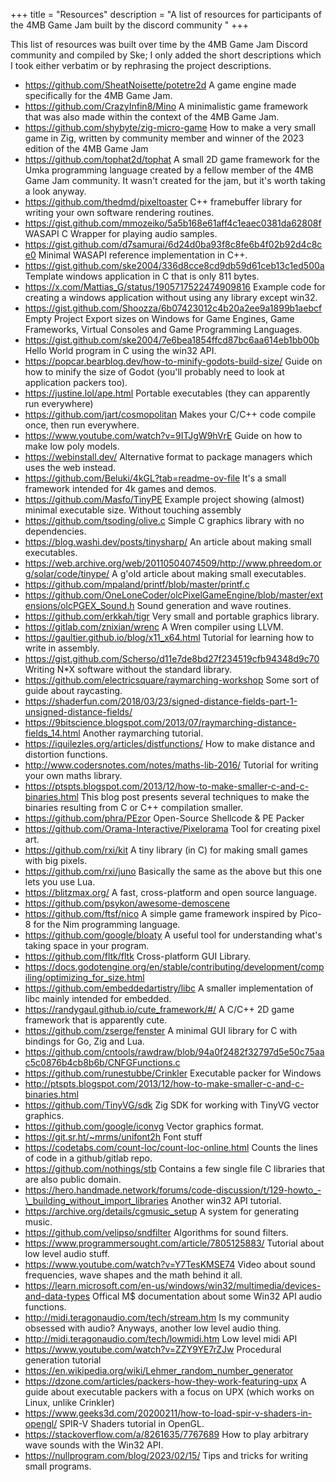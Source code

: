 +++
title = "Resources"
description = "A list of resources for participants of the 4MB Game Jam built by the discord community "
+++

This list of resources was built over time by the 4MB Game Jam Discord community and compiled by Ske; I only added the short descriptions which I took either verbatim or by rephrasing the project descriptions.
* https://github.com/SheatNoisette/potetre2d A game engine made specifically for the 4MB Game Jam.
* https://github.com/CrazyInfin8/Mino A minimalistic game framework that was also made within the context of the 4MB Game Jam.
* https://github.com/shybyte/zig-micro-game How to make a very small game in Zig, written by community member and winner of the 2023 edition of the 4MB Game Jam
* https://github.com/tophat2d/tophat A small 2D game framework for the Umka programming language created by a fellow member of the 4MB Game Jam community. It wasn't created for the jam, but it's worth taking a look anyway.
* https://github.com/thedmd/pixeltoaster C++ framebuffer library for writing your own software rendering routines.
* https://gist.github.com/mmozeiko/5a5b168e61aff4c1eaec0381da62808f WASAPI C Wrapper for playing audio samples.
* https://gist.github.com/d7samurai/6d24d0ba93f8c8fe6b4f02b92d4c8ce0 Minimal WASAPI reference implementation in C++.
* https://gist.github.com/ske2004/336d8cce8cd9db59d61ceb13c1ed500a Template windows application in C that is only 811 bytes.
* https://x.com/Mattias_G/status/1905717522474909816 Example code for creating a windows application without using any library except win32.
* https://gist.github.com/Shoozza/6b07423012c4b20a2ee9a1899b1aebcf Empty Project Export sizes on Windows for Game Engines, Game Frameworks, Virtual Consoles and Game Programming Languages.
* https://gist.github.com/ske2004/7e6bea1854ffcd87bc6aa614eb1bb00b Hello World program in C using the win32 API.
* https://popcar.bearblog.dev/how-to-minify-godots-build-size/ Guide on how to minify the size of Godot (you'll probably need to look at application packers too).
* https://justine.lol/ape.html Portable executables (they can apparently run everywhere)
* https://github.com/jart/cosmopolitan Makes your C/C++ code compile once, then run everywhere.
* https://www.youtube.com/watch?v=9ITJgW9hVrE Guide on how to make low poly models.
* https://webinstall.dev/ Alternative format to package managers which uses the web instead.
* https://github.com/Beluki/4kGL?tab=readme-ov-file It's a small framework intended for 4k games and demos.
* https://github.com/Masfo/TinyPE Example project showing (almost) minimal executable size. Without touching assembly
* https://github.com/tsoding/olive.c Simple C graphics library with no dependencies.
* https://blog.washi.dev/posts/tinysharp/ An article about making small executables.
* https://web.archive.org/web/20110504074509/http://www.phreedom.org/solar/code/tinype/ A g'old article about making small executables.
* https://github.com/mpaland/printf/blob/master/printf.c
* https://github.com/OneLoneCoder/olcPixelGameEngine/blob/master/extensions/olcPGEX_Sound.h Sound generation and wave routines.
* https://github.com/erkkah/tigr Very small and portable graphics library.
* https://gitlab.com/znixian/wrenc A Wren compiler using LLVM.
* https://gaultier.github.io/blog/x11_x64.html Tutorial for learning how to write in assembly.
* https://gist.github.com/Scherso/d11e7de8bd27f234519cfb94348d9c70 Writing N\*X software without the standard library.
* https://github.com/electricsquare/raymarching-workshop Some sort of guide about raycasting.
* https://shaderfun.com/2018/03/23/signed-distance-fields-part-1-unsigned-distance-fields/ 
* https://9bitscience.blogspot.com/2013/07/raymarching-distance-fields_14.html Another raymarching tutorial.
* https://iquilezles.org/articles/distfunctions/ How to make distance and distortion functions.
* http://www.codersnotes.com/notes/maths-lib-2016/ Tutorial for writing your own maths library.
* https://ptspts.blogspot.com/2013/12/how-to-make-smaller-c-and-c-binaries.html This blog post presents several techniques to make the binaries resulting from C or C++ compilation smaller.
* https://github.com/phra/PEzor Open-Source Shellcode & PE Packer 
* https://github.com/Orama-Interactive/Pixelorama Tool for creating pixel art.
* https://github.com/rxi/kit A tiny library (in C) for making small games with big pixels.
* https://github.com/rxi/juno Basically the same as the above but this one lets you use Lua.
* https://blitzmax.org/ A fast, cross-platform and open source language.
* https://github.com/psykon/awesome-demoscene
* https://github.com/ftsf/nico A simple game framework inspired by Pico-8 for the Nim programming language.
* https://github.com/google/bloaty A useful tool for understanding what's taking space in your program.
* https://github.com/fltk/fltk Cross-platform GUI Library.
* https://docs.godotengine.org/en/stable/contributing/development/compiling/optimizing_for_size.html
* https://github.com/embeddedartistry/libc A smaller implementation of libc mainly intended for embedded.
* https://randygaul.github.io/cute_framework/#/ A C/C++ 2D game framework that is apparently cute.
* https://github.com/zserge/fenster A minimal GUI library for C with bindings for Go, Zig and Lua.
* https://github.com/cntools/rawdraw/blob/94a0f2482f32797d5e50c75aac5c0876b4cb8b6b/CNFGFunctions.c 
* https://github.com/runestubbe/Crinkler Executable packer for Windows
* http://ptspts.blogspot.com/2013/12/how-to-make-smaller-c-and-c-binaries.html
* https://github.com/TinyVG/sdk Zig SDK for working with TinyVG vector graphics.
* https://github.com/google/iconvg Vector graphics format.
* https://git.sr.ht/~mrms/unifont2h Font stuff
* https://codetabs.com/count-loc/count-loc-online.html Counts the lines of code in a github/gitlab repo.
* https://github.com/nothings/stb Contains a few single file C libraries that are also public domain.
* https://hero.handmade.network/forums/code-discussion/t/129-howto_-\_building_without_import_libraries Another win32 API tutorial.
* https://archive.org/details/cgmusic_setup A system for generating music.
* https://github.com/velipso/sndfilter Algorithms for sound filters.
* https://www.programmersought.com/article/7805125883/ Tutorial about low level audio stuff.
* https://www.youtube.com/watch?v=Y7TesKMSE74 Video about sound frequencies, wave shapes and the math behind it all.
* https://learn.microsoft.com/en-us/windows/win32/multimedia/devices-and-data-types Offical M$ documentation about some Win32 API audio functions.
* http://midi.teragonaudio.com/tech/stream.htm Is my community obsessed with audio? Anyways, another low level audio thing.
* http://midi.teragonaudio.com/tech/lowmidi.htm Low level midi API
* https://www.youtube.com/watch?v=ZZY9YE7rZJw Procedural generation tutorial
* https://en.wikipedia.org/wiki/Lehmer_random_number_generator 
* https://dzone.com/articles/packers-how-they-work-featuring-upx A guide about executable packers with a focus on UPX (which works on Linux, unlike Crinkler)
* https://www.geeks3d.com/20200211/how-to-load-spir-v-shaders-in-opengl/ SPIR-V Shaders tutorial in OpenGL.
* https://stackoverflow.com/a/8261635/7767689 How to play arbitrary wave sounds with the Win32 API.
* https://nullprogram.com/blog/2023/02/15/ Tips and tricks for writing small programs.
